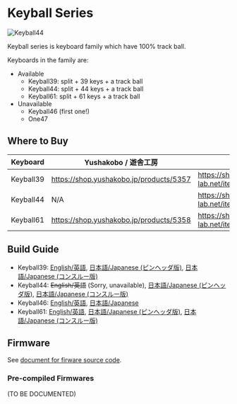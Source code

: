 # Keyball Series

![Keyball44](./keyball44/doc/rev1/images/kb44_001.jpg)

Keyball series is keyboard family which have 100% track ball.

Keyboards in the family are:

* Available
    * Keyball39: split + 39 keys + a track ball
    * Keyball44: split + 44 keys + a track ball
    * Keyball61: split + 61 keys + a track ball
* Unavailable
    * Keyball46 (first one!)
    * One47

## Where to Buy

|Keyboard   |Yushakobo / 遊舎工房                       |Shirogane Lab / 白金ラボ                                   |
|-----------|-------------------------------------------|-----------------------------------------------------------|
|Keyball39  |<https://shop.yushakobo.jp/products/5357>  |<https://shirogane-lab.net/items/64b8f8693ee3fd0045280190> |
|Keyball44  |N/A                                        |<https://shirogane-lab.net/items/64b7a006eb6dbe00346cd0c5> |
|Keyball61  |<https://shop.yushakobo.jp/products/5358>  |<https://shirogane-lab.net/items/64b8ed191435c1002bc4cd30> |

## Build Guide

*   Keyball39:
    [English/英語](./keyball39/doc/rev1/buildgude_en.md),
    [日本語/Japanese (ピンヘッダ版)](./keyball39/doc/rev1/buildgude_jp.md),
    [日本語/Japanese (コンスルー版)](./keyball39/doc/rev1/buildgude_jp_conth.md)
*   Keyball44: ~~English/英語~~ (Sorry, unavailable),
    [日本語/Japanese (ピンヘッダ版)](./keyball44/doc/rev1/buildgude_jp.md),
    [日本語/Japanese (コンスルー版)](./keyball44/doc/rev1/buildgude_jp_conth.md)
*   Keyball46:
    [English/英語](./keyball46/doc/rev1/buildguide_en.md),
    [日本語/Japanese](./keyball46/doc/rev1/buildguide_jp.md)
*   Keyball61:
    [English/英語](./keyball61/doc/rev1/buildgude_en.md),
    [日本語/Japanese (ピンヘッダ版)](./keyball61/doc/rev1/buildgude_jp.md),
    [日本語/Japanese (コンスルー版)](./keyball61/doc/rev1/buildgude_jp_conth.md)

## Firmware

See [document for firware source code](./qmk_firmware/keyboards/keyball/readme.md).

### Pre-compiled Firmwares

(TO BE DOCUMENTED)
